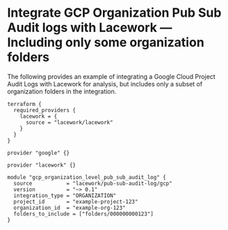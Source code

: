 # Integrate GCP Organization Pub Sub Audit logs with Lacework — Including only some organization folders
The following provides an example of integrating a Google Cloud Project Audit Logs with 
Lacework for analysis, but includes only a subset of organization folders in the integration.

```hcl
terraform {
  required_providers {
    lacework = {
      source = "lacework/lacework"
    }
  }
}

provider "google" {}

provider "lacework" {}

module "gcp_organization_level_pub_sub_audit_log" {
  source           = "lacework/pub-sub-audit-log/gcp"
  version          = "~> 0.1"
  integration_type = "ORGANIZATION"
  project_id       = "example-project-123"
  organization_id  = "example-org-123"
  folders_to_include = ["folders/000000000123"]
}
```